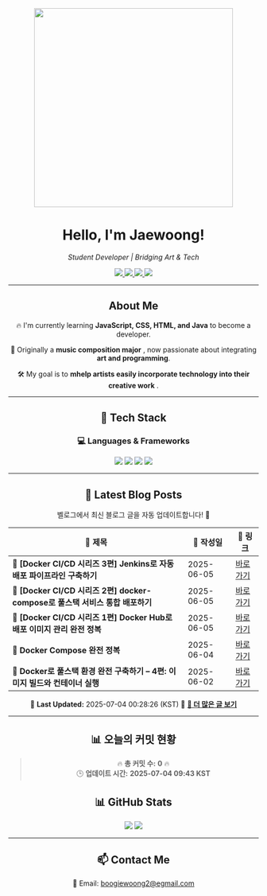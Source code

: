 
<div align="center">
  <img src="https://github.com/Jaewoong-Hwang/Jaewoong-Hwang/blob/main/Character.gif" width="400">
<h1 align="center" font-weight="bold">Hello, I'm Jaewoong! </h1>

<p align="center"><em>Student Developer | Bridging Art & Tech</em></p>

<p align="center">
  <a href="https://github.com/Jaewoong-Hwang">
    <img src="https://img.shields.io/github/followers/Jaewoong-Hwang?label=Follow&style=social" />
  </a>
  <a href="https://velog.io/@mypalebluedot29/posts">
    <img src="https://img.shields.io/badge/Velog-20C997?style=flat-square&logo=velog&logoColor=white"/>
  </a>
  <a href="https://www.youtube.com/@boogiewoong2819">
    <img src="https://img.shields.io/badge/YouTube-FF0000?style=flat-square&logo=youtube&logoColor=white"/>
  </a>
  <a href="https://www.instagram.com/boogie_woong2">
    <img src="https://img.shields.io/badge/Instagram-E4405F?style=flat-square&logo=instagram&logoColor=white"/>
  </a>
</p>

---

## About Me
 <p>🔥 I'm currently learning <strong>JavaScript, CSS, HTML, and Java</strong> to become a developer.</p>
 <p>🎨 Originally a <strong>music composition major</strong> , now passionate about integrating <strong>art and programming</strong>.</p>
 <p>🛠 My goal is to <strong>mhelp artists easily incorporate technology into their creative work</strong> .</p>

---

## 🚀 Tech Stack
### 💻 Languages & Frameworks
<p>
  <img src="https://img.shields.io/badge/JavaScript-F7DF1E?style=for-the-badge&logo=javascript&logoColor=black"/>
  <img src="https://img.shields.io/badge/CSS3-1572B6?style=for-the-badge&logo=css3&logoColor=white"/>
  <img src="https://img.shields.io/badge/HTML5-E34F26?style=for-the-badge&logo=html5&logoColor=white"/>
  <img src="https://img.shields.io/badge/Java-007396?style=for-the-badge&logo=java&logoColor=white"/>
</p>

---



## 📝 Latest Blog Posts
 벨로그에서 최신 블로그 글을 자동 업데이트합니다! 🚀

<!-- BLOG-POST-LIST:START -->
| 📝 제목 | 📅 작성일 | 🔗 링크 |
|---------|------------------|---------|
| **📌 [Docker CI/CD 시리즈 3편] Jenkins로 자동 배포 파이프라인 구축하기** | 2025-06-05 | [바로가기](https://velog.io/@mypalebluedot29/Docker-CICD-시리즈-3편-Jenkins로-자동-배포-파이프라인-구축하기-856qdobv) |
| **📌 [Docker CI/CD 시리즈 2편] docker-compose로 풀스택 서비스 통합 배포하기** | 2025-06-05 | [바로가기](https://velog.io/@mypalebluedot29/Docker-CICD-시리즈-2편-docker-compose로-풀스택-서비스-통합-배포하기) |
| **📌 [Docker CI/CD 시리즈 1편] Docker Hub로 배포 이미지 관리 완전 정복** | 2025-06-05 | [바로가기](https://velog.io/@mypalebluedot29/Docker-CICD-시리즈-1편-Docker-Hub로-배포-이미지-관리-완전-정복-vbyc1c49) |
| **📌 Docker Compose 완전 정복** | 2025-06-04 | [바로가기](https://velog.io/@mypalebluedot29/Docker-Compose-완전-정복-ruma3hv8) |
| **📌 Docker로 풀스택 환경 완전 구축하기 – 4편: 이미지 빌드와 컨테이너 실행** | 2025-06-02 | [바로가기](https://velog.io/@mypalebluedot29/Docker로-풀스택-환경-완전-구축하기-4편-이미지-빌드와-컨테이너-실행-iufb0gdq) |

📅 **Last Updated:** 2025-07-04 00:28:26 (KST)
🔗 **[📖 더 많은 글 보기](https://velog.io/@mypalebluedot29)**
<!-- BLOG-POST-LIST:END -->




---














































































































































































































































































































































































































































































































































































































































































































































































































































































































































































































































































































































































## 📊 오늘의 커밋 현황
> 🔥 **총 커밋 수:** **0** 🔥  
> 🕒 **업데이트 시간:** **2025-07-04 09:43 KST**

## 📊 GitHub Stats
<p align="center">
  <img src="https://github-readme-stats.vercel.app/api?username=Jaewoong-Hwang&show_icons=true&theme=tokyonight"/>
  <img src="https://github-readme-streak-stats.herokuapp.com/?user=Jaewoong-Hwang&theme=tokyonight"/>
</p>


---

## 📫 Contact Me
 📧 Email: boogiewoong2@egmail.com 

</div>





